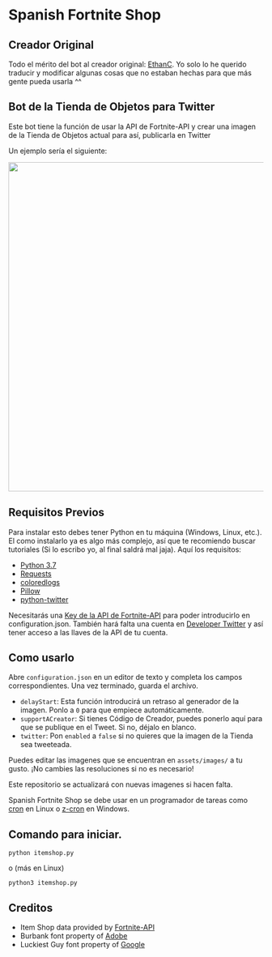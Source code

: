 # Spanish Fortnite Shop

## Creador Original

Todo el mérito del bot al creador original: [EthanC](https://github.com/EthanC/Athena). Yo solo lo he querido traducir y modificar algunas cosas que no estaban hechas para que más gente pueda usarla ^^

## Bot de la Tienda de Objetos para Twitter

Este bot tiene la función de usar la API de Fortnite-API y crear una imagen de la Tienda de Objetos actual para así, publicarla en Twitter

Un ejemplo sería el siguiente:

<p align="center">
    <img src="https://i.imgur.com/EV3RNBl.jpg" width="650px" draggable="true">
</p>

## Requisitos Previos

Para instalar esto debes tener Python en tu máquina (Windows, Linux, etc.). El como instalarlo ya es algo más complejo, así que te recomiendo buscar tutoriales (Si lo escribo yo, al final saldrá mal jaja). Aquí los requisitos:

- [Python 3.7](https://www.python.org/downloads/)
- [Requests](http://docs.python-requests.org/en/master/user/install/)
- [coloredlogs](https://pypi.org/project/coloredlogs/)
- [Pillow](https://pillow.readthedocs.io/en/stable/installation.html#basic-installation)
- [python-twitter](https://github.com/bear/python-twitter#installing)

Necesitarás una [Key de la API de Fortnite-API](https://fortnite-api.com/profile) para poder introducirlo en configuration.json. También hará falta una cuenta en [Developer Twitter](https://developer.twitter.com/en/apps) y así tener acceso a las llaves de la API de tu cuenta.

## Como usarlo

Abre `configuration.json` en un editor de texto y completa los campos correspondientes. Una vez terminado, guarda el archivo.

- `delayStart`: Esta función introducirá un retraso al generador de la imagen. Ponlo a `0` para que empiece automáticamente.
- `supportACreator`: Si tienes Código de Creador, puedes ponerlo aquí para que se publique en el Tweet. Si no, déjalo en blanco.
- `twitter`: Pon `enabled` a `false` si no quieres que la imagen de la Tienda sea tweeteada.

Puedes editar las imagenes que se encuentran en `assets/images/` a tu gusto. ¡No cambies las resoluciones si no es necesario! 

Este repositorio se actualizará con nuevas imagenes si hacen falta.

Spanish Fortnite Shop se debe usar en un programador de tareas como [cron](https://en.wikipedia.org/wiki/Cron) en Linux o [z-cron](https://www.z-cron.com/es/) en Windows.

## Comando para iniciar.

```
python itemshop.py
```
o (más en Linux)
```
python3 itemshop.py
```

## Creditos

- Item Shop data provided by [Fortnite-API](https://fortnite-api.com/)
- Burbank font property of [Adobe](https://fonts.adobe.com/fonts/burbank)
- Luckiest Guy font property of [Google](https://fonts.google.com/specimen/Luckiest+Guy)
